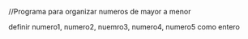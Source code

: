 //Programa para organizar numeros de mayor a menor

definir numero1, numero2, nuemro3, numero4, numero5 como entero
